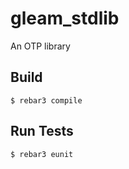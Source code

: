 gleam_stdlib
=====

An OTP library

Build
-----

    $ rebar3 compile

Run Tests
-----

    $ rebar3 eunit
